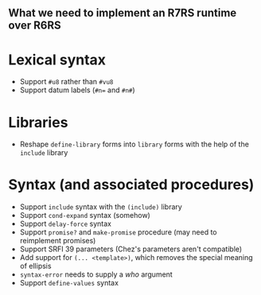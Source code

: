 ## What we need to implement an R7RS runtime over R6RS

# Lexical syntax

* Support `#u8` rather than `#vu8`
* Support datum labels (`#n=` and `#n#`)

# Libraries

* Reshape `define-library` forms into `library` forms with the help of the `include` library

# Syntax (and associated procedures)

* Support `include` syntax with the `(include)` library
* Support `cond-expand` syntax (somehow)
* Support `delay-force` syntax
* Support `promise?` and `make-promise` procedure (may need to reimplement promises)
* Support SRFI 39 parameters (Chez's parameters aren't compatible)
* Add support for `(... <template>)`, which removes the special meaning of ellipsis
* `syntax-error` needs to supply a *who* argument
* Support `define-values` syntax


